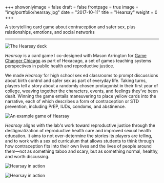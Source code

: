+++
showonlyimage = false
draft = false
frontpage = true
image = "img/portfolio/hearsay.jpg"
date = "2017-10-11"
title = "Hearsay"
weight = 0
+++

A storytelling card game about contraception and safer sex, plus relationships, emotions, and social networks

<!--more-->

***

![The Hearsay deck](/img/portfolio/hearsay.jpg)

*Hearsay* is a card game I co-designed with Mason Arrington for [Game Changer Chicago](https://ci3.uchicago.edu/labs/game-changer-chicago/) as part of Hexacago, a set of games teaching systems perspectives in public health and reproductive justice.

We made *Hearsay* for high school sex ed classrooms to prompt discussions about birth control and safer sex as part of everyday life. Taking turns, players tell a story about a randomly chosen protagonist in their first year of college, weaving together the characters, events, and feelings they’ve been dealt. Winning the game entails maneuvering to place yellow cards into the narrative, each of which describes a form of contraception or STD prevention, including PrEP, IUDs, condoms, and abstinence. 

![An example game of Hearsay](/img/portfolio/hearsay2.jpg)

*Hearsay* aligns with the lab's work toward reproductive justice through the destigmatization of reproductive health care and improved sexual health education. It aims  to not over-determine the stories its players are telling, and to work with a sex ed curriculum that allows students to think through how contraception fits into their own lives and the lives of people around them—not as something taboo and scary, but as something normal, healthy, and worth discussing.

![Hearsay in action](/img/portfolio/hearsay3.jpg)

![Hearsay in action](/img/portfolio/hearsay4.jpg)
